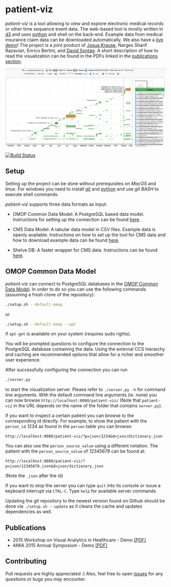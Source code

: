 # patient-viz

*patient-viz* is a tool allowing to view and explore electronic medical records
or other time sequence event data. The web-based tool is mostly written in
[d3](http://d3js.org/) and uses [python](https://www.python.org/) and shell on the back-end.
Example data from medical insurance claim data can be downloaded automatically.
We also have a [live demo](http://nyuvis.github.io/patient-viz/index.html)!
The project is a joint product of [Josua Krause](http://josuakrause.github.io/info/), Narges Sharif Razavian,
Enrico Bertini, and [David Sontag](http://cs.nyu.edu/~dsontag/).
A short description of how to read the visualization can be found in the PDFs
linked in the [publications section](#publications).

[![The tool in action!](overview.png)](http://nyuvis.github.io/patient-viz/index.html)

[![Build Status](https://travis-ci.org/nyuvis/patient-viz.svg?branch=master)](https://travis-ci.org/nyuvis/patient-viz)

## Setup

Setting up the project can be done without prerequisites on *MacOS* and *linux*.
For windows you need to install [git](https://git-for-windows.github.io/) and
[python](https://www.python.org/downloads/) and use *git BASH* to execute shell commands.

*patient-viz* supports three data formats as input:

* OMOP Common Data Model: A PostgreSQL based data model. Instructions for setting
  up the connection can be found [here](#omop-common-data-model).

* CMS Data Model: A tabular data model in CSV files. Example data is openly available.
  Instructions on how to set up the tool for CMS data and how to download example data
  can be found [here](cms_shelve.md#cms-setup).

* Shelve DB: A faster wrapper for CMS data. Instructions can be
  found [here](cms_shelve.md#using-shelve-input).

## OMOP Common Data Model

*patient-viz* can connect to PostgreSQL databases in the
[OMOP Common Data Model](https://github.com/OHDSI/CommonDataModel/).
In order to do so you can use the following commands (assuming a fresh clone
of the repository):

```bash
./setup.sh --default-omop
```

or

```bash
./setup.sh --default-omop --apt
```

if `apt-get` is available on your system (requires sudo rights).

You will be prompted questions to configure the connection to the PostgreSQL database
containing the data. Using the external CCS hierarchy and caching are recommended
options that allow for a richer and smoother user experience.

After successfully configuring the connection you can run

```bash
./server.py
```

to start the visualization server. Please refer to `./server.py -h` for command
line arguments. With the default command line arguments (ie. none) you can now
browse `http://localhost:8080/patient-viz/`
(Note that `patient-viz` in the URL depends on the name of the folder that
contains `server.py`).

If you want to inspect a certain patient you can browse to
the corresponding id directly. For example, to show the patient with the
`person_id` *1234* as found in the `person` table you can browse:

```
http://localhost:8080/patient-viz/?p=json/1234&d=json/dictionary.json
```

You can also use the `person_source_value` using a different notation. The
patient with the `person_source_value` of *12345678* can be found at:
```
http://localhost:8080/patient-viz/?p=json/12345678.json&d=json/dictionary.json
```
(Note the `.json` after the id)

If you want to stop the server you can type `quit` into its console or issue a
keyboard interrupt via `CTRL-C`. Type `help` for available server commands.

Updating the git repository to the newest version found on Github should be
done via `./setup.sh --update` as it cleans the cache and updates
dependencies as well.

## Publications

* 2015 Workshop on Visual Analytics in Healthcare - Demo [[PDF]](pub/vahc_2015_demo.pdf)
* AMIA 2015 Annual Symposium - Demo [[PDF]](pub/amia_2015_demo.pdf)

## Contributing

Pull requests are highly appreciated :)
Also, feel free to open [issues](https://github.com/nyuvis/patient-viz/issues) for any questions or bugs you may encounter.
